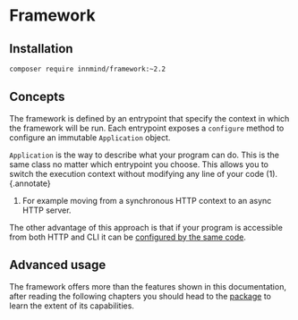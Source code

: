 # Framework

## Installation

```sh
composer require innmind/framework:~2.2
```

## Concepts

The framework is defined by an entrypoint that specify the context in which the framework will be run. Each entrypoint exposes a `configure` method to configure an immutable `Application` object.

`Application` is the way to describe what your program can do. This is the same class no matter which entrypoint you choose. This allows you to switch the execution context without modifying any line of your code (1).
{.annotate}

1. For example moving from a synchronous HTTP context to an async HTTP server.

The other advantage of this approach is that if your program is accessible from both HTTP and CLI it can be [configured by the same code](middlewares.md).

## Advanced usage

The framework offers more than the features shown in this documentation, after reading the following chapters you should head to the [package](https://github.com/Innmind/framework/) to learn the extent of its capabilities.

